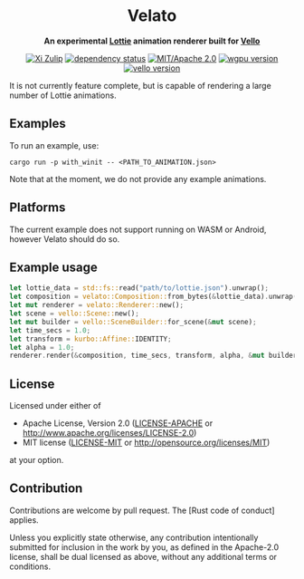 <div align="center">

# Velato

**An experimental [Lottie](https://airbnb.io/lottie) animation renderer built for [Vello](https://vello.dev)**

[![Xi Zulip](https://img.shields.io/badge/Xi%20Zulip-%23gpu-blue?logo=Zulip)](https://xi.zulipchat.com/#narrow/stream/197075-gpu)
[![dependency status](https://deps.rs/repo/github/linebender/velato/status.svg)](https://deps.rs/repo/github/linebender/velato)
[![MIT/Apache 2.0](https://img.shields.io/badge/license-MIT%2FApache-blue.svg)](#license)
[![wgpu version](https://img.shields.io/badge/wgpu-v0.15-orange.svg)](https://crates.io/crates/wgpu)
[![vello version](https://img.shields.io/badge/vello-v0.0.1-purple.svg)](https://vello.dev) <!-- https://crates.io/crates/vello -->
<!-- [![Crates.io](https://img.shields.io/crates/v/velato.svg)](https://crates.io/crates/velato) -->
<!-- [![Docs](https://docs.rs/velato/badge.svg)](https://docs.rs/velato) -->
<!-- [![Build status](https://github.com/linebender/velato/workflows/CI/badge.svg)](https://github.com/linebender/velato/actions) -->

</div>

It is not currently feature complete, but is capable of rendering a large number of Lottie animations.

## Examples

To run an example, use:
```
cargo run -p with_winit -- <PATH_TO_ANIMATION.json>
```

Note that at the moment, we do not provide any example animations.
<!-- TODO: Make one -->

## Platforms

The current example does not support running on WASM or Android, however Velato should do so.

## Example usage

```rust
let lottie_data = std::fs::read("path/to/lottie.json").unwrap();
let composition = velato::Composition::from_bytes(&lottie_data).unwrap();
let mut renderer = velato::Renderer::new();
let scene = vello::Scene::new();
let mut builder = vello::SceneBuilder::for_scene(&mut scene);
let time_secs = 1.0;
let transform = kurbo::Affine::IDENTITY;
let alpha = 1.0;
renderer.render(&composition, time_secs, transform, alpha, &mut builder);
```

## License

Licensed under either of

- Apache License, Version 2.0
   ([LICENSE-APACHE](LICENSE-APACHE) or <http://www.apache.org/licenses/LICENSE-2.0>)
- MIT license
   ([LICENSE-MIT](LICENSE-MIT) or <http://opensource.org/licenses/MIT>)

at your option.
## Contribution

Contributions are welcome by pull request. The [Rust code of conduct] applies.

Unless you explicitly state otherwise, any contribution intentionally submitted
for inclusion in the work by you, as defined in the Apache-2.0 license, shall be
dual licensed as above, without any additional terms or conditions.
